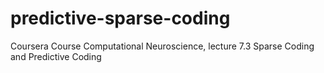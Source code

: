# predictive-sparse-coding
Coursera Course Computational Neuroscience,  lecture 7.3 Sparse Coding and Predictive Coding
